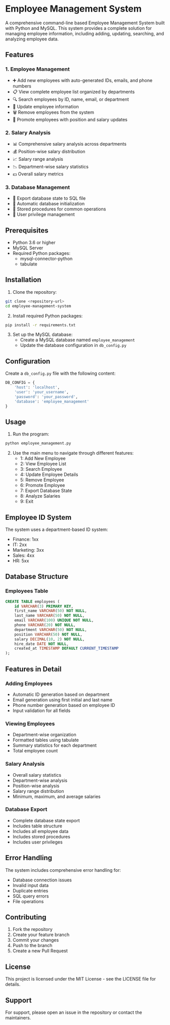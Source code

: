 # Employee Management System

A comprehensive command-line based Employee Management System built with Python and MySQL. This system provides a complete solution for managing employee information, including adding, updating, searching, and analyzing employee data.

## Features

### 1. Employee Management
- ➕ Add new employees with auto-generated IDs, emails, and phone numbers
- 📋 View complete employee list organized by departments
- 🔍 Search employees by ID, name, email, or department
- 📝 Update employee information
- 🗑️ Remove employees from the system
- 🚀 Promote employees with position and salary updates

### 2. Salary Analysis
- 📊 Comprehensive salary analysis across departments
- 💰 Position-wise salary distribution
- 📈 Salary range analysis
- 📉 Department-wise salary statistics
- 💵 Overall salary metrics

### 3. Database Management
- 💾 Export database state to SQL file
- 🔄 Automatic database initialization
- 📑 Stored procedures for common operations
- 🔐 User privilege management

## Prerequisites

- Python 3.6 or higher
- MySQL Server
- Required Python packages:
  - mysql-connector-python
  - tabulate

## Installation

1. Clone the repository:
```bash
git clone <repository-url>
cd employee-management-system
```

2. Install required Python packages:
```bash
pip install -r requirements.txt
```

3. Set up the MySQL database:
   - Create a MySQL database named `employee_management`
   - Update the database configuration in `db_config.py`

## Configuration

Create a `db_config.py` file with the following content:

```python
DB_CONFIG = {
    'host': 'localhost',
    'user': 'your_username',
    'password': 'your_password',
    'database': 'employee_management'
}
```

## Usage

1. Run the program:
```bash
python employee_management.py
```

2. Use the main menu to navigate through different features:
   - 1: Add New Employee
   - 2: View Employee List
   - 3: Search Employee
   - 4: Update Employee Details
   - 5: Remove Employee
   - 6: Promote Employee
   - 7: Export Database State
   - 8: Analyze Salaries
   - 9: Exit

## Employee ID System

The system uses a department-based ID system:
- Finance: 1xx
- IT: 2xx
- Marketing: 3xx
- Sales: 4xx
- HR: 5xx

## Database Structure

### Employees Table
```sql
CREATE TABLE employees (
    id VARCHAR(3) PRIMARY KEY,
    first_name VARCHAR(50) NOT NULL,
    last_name VARCHAR(50) NOT NULL,
    email VARCHAR(100) UNIQUE NOT NULL,
    phone VARCHAR(20) NOT NULL,
    department VARCHAR(50) NOT NULL,
    position VARCHAR(50) NOT NULL,
    salary DECIMAL(10, 2) NOT NULL,
    hire_date DATE NOT NULL,
    created_at TIMESTAMP DEFAULT CURRENT_TIMESTAMP
);
```

## Features in Detail

### Adding Employees
- Automatic ID generation based on department
- Email generation using first initial and last name
- Phone number generation based on employee ID
- Input validation for all fields

### Viewing Employees
- Department-wise organization
- Formatted tables using tabulate
- Summary statistics for each department
- Total employee count

### Salary Analysis
- Overall salary statistics
- Department-wise analysis
- Position-wise analysis
- Salary range distribution
- Minimum, maximum, and average salaries

### Database Export
- Complete database state export
- Includes table structure
- Includes all employee data
- Includes stored procedures
- Includes user privileges

## Error Handling

The system includes comprehensive error handling for:
- Database connection issues
- Invalid input data
- Duplicate entries
- SQL query errors
- File operations

## Contributing

1. Fork the repository
2. Create your feature branch
3. Commit your changes
4. Push to the branch
5. Create a new Pull Request

## License

This project is licensed under the MIT License - see the LICENSE file for details.

## Support

For support, please open an issue in the repository or contact the maintainers. 